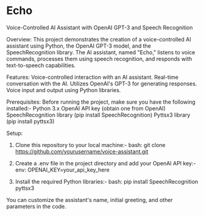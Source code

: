 # Echo

Voice-Controlled AI Assistant with OpenAI GPT-3 and Speech Recognition

Overview:
This project demonstrates the creation of a voice-controlled AI assistant using Python, the OpenAI GPT-3 model, and the SpeechRecognition library. The AI assistant, named "Echo," listens to voice commands, processes them using speech recognition, and responds with text-to-speech capabilities.


Features:
Voice-controlled interaction with an AI assistant.
Real-time conversation with the AI.
Utilizes OpenAI's GPT-3 for generating responses.
Voice input and output using Python libraries.


Prerequisites:
Before running the project, make sure you have the following installed:-
Python 3.x
OpenAI API key (obtain one from OpenAI)
SpeechRecognition library (pip install SpeechRecognition)
Pyttsx3 library (pip install pyttsx3)


Setup:
1. Clone this repository to your local machine:-
bash:
git clone https://github.com/yourusername/voice-assistant.git

2. Create a .env file in the project directory and add your OpenAI API key:-
env:
OPENAI_KEY=your_api_key_here

3. Install the required Python libraries:-
bash:
pip install SpeechRecognition pyttsx3 


You can customize the assistant's name, initial greeting, and other parameters in the code.
